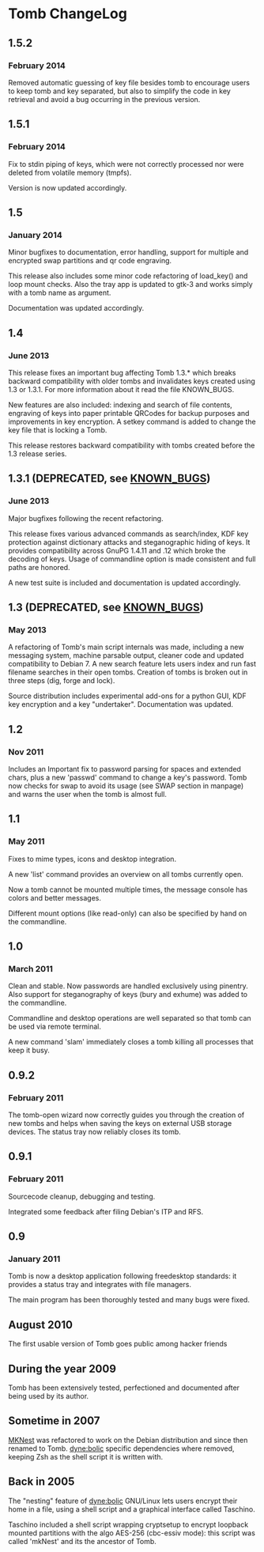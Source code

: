 # Tomb ChangeLog

## 1.5.2
### February 2014

Removed automatic guessing of key file besides tomb to encourage
users to keep tomb and key separated, but also to simplify the
code in key retrieval and avoid a bug occurring in the previous
version.

## 1.5.1
### February 2014

Fix to stdin piping of keys, which were not correctly processed
nor were deleted from volatile memory (tmpfs).

Version is now updated accordingly.

## 1.5
### January 2014

Minor bugfixes to documentation, error handling, support for
multiple and encrypted swap partitions and qr code engraving.

This release also includes some minor code refactoring of
load_key() and loop mount checks. Also the tray app is updated
to gtk-3 and works simply with a tomb name as argument.

Documentation was updated accordingly.

## 1.4
### June 2013

This release fixes an important bug affecting Tomb 1.3.* which
breaks backward compatibility with older tombs and invalidates
keys created using 1.3 or 1.3.1. For more information about it
read the file KNOWN_BUGS.

New features are also included:
indexing and search of file contents, engraving of keys into paper
printable QRCodes for backup purposes and improvements in key
encryption. A setkey command is added to change the key file that
is locking a Tomb.

This release restores backward compatibility
with tombs created before the 1.3 release series.

## 1.3.1 (DEPRECATED, see [KNOWN_BUGS](KNOWN_BUGS.md))
### June 2013

Major bugfixes following the recent refactoring.

This release fixes various advanced commands as search/index, KDF key
protection against dictionary attacks and steganographic hiding of
keys. It provides compatibility across GnuPG 1.4.11 and .12 which
broke the decoding of keys. Usage of commandline option is made
consistent and full paths are honored.

A new test suite is included and documentation is updated accordingly.

## 1.3 (DEPRECATED, see [KNOWN_BUGS](KNOWN_BUGS.md))
### May 2013

A refactoring of Tomb's main script internals was made, including
a new messaging system, machine parsable output, cleaner code and
updated compatibility to Debian 7. A new search feature lets users
index and run fast filename searches in their open tombs. Creation
of tombs is broken out in three steps (dig, forge and lock).

Source distribution includes experimental add-ons for a python
GUI, KDF key encryption and a key "undertaker". Documentation was
updated.


## 1.2
### Nov 2011

Includes an Important fix to password parsing for spaces and
extended chars, plus a new 'passwd' command to change a key's
password. Tomb now checks for swap to avoid its usage (see SWAP
section in manpage) and warns the user when the tomb is almost
full.

## 1.1
### May 2011

Fixes to mime types, icons and desktop integration.

A new 'list' command provides an overview on all tombs currently open.

Now a tomb cannot be mounted multiple times, the message console has
colors and better messages.

Different mount options (like read-only) can also be specified by hand on the commandline.

## 1.0
### March 2011

Clean and stable. Now passwords are handled exclusively using
pinentry. Also support for steganography of keys (bury and exhume)
was added to the commandline.

Commandline and desktop operations are well separated so that tomb can be used via remote terminal.

A new command 'slam' immediately closes a tomb killing all processes that keep it busy.

## 0.9.2
### February 2011

The tomb-open wizard now correctly guides you through the creation
of new tombs and helps when saving the keys on external USB
storage devices. The status tray now reliably closes its tomb.

## 0.9.1
### February 2011

Sourcecode cleanup, debugging and testing.

Integrated some feedback after filing Debian's ITP and RFS.

## 0.9
### January 2011

Tomb is now a desktop application following freedesktop standards:
it provides a status tray and integrates with file managers.

The main program has been thoroughly tested and many bugs were fixed.

## August 2010

The first usable version of Tomb goes public among hacker friends

## During the year 2009

Tomb has been extensively tested, perfectioned and documented
after being used by its author.

## Sometime in 2007

[MKNest](http://code.dyne.org/dynebolic/tree/dyneII/startup/bin/mknest)
was refactored to work on the Debian distribution and since
then renamed to Tomb. [dyne:bolic](http://www.dynebolic.org) specific dependencies where
removed, keeping Zsh as the shell script it is written with.

## Back in 2005

The "nesting" feature of [dyne:bolic](http://www.dynebolic.org)
GNU/Linux lets users encrypt their home in a file, using a shell script and a graphical
interface called Taschino.

Taschino included a shell script wrapping cryptsetup to encrypt
loopback mounted partitions with the algo AES-256 (cbc-essiv
mode): this script was called 'mkNest' and its the ancestor of
Tomb.
